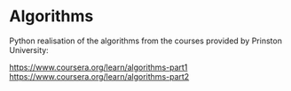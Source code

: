 # Algorithms

Python realisation of the algorithms from the courses provided by Prinston University:

https://www.coursera.org/learn/algorithms-part1
https://www.coursera.org/learn/algorithms-part2